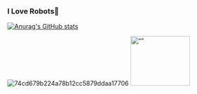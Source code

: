 ### I Love Robots🤖

<!--
**Rocky14683/Rocky14683** is a ✨ _special_ ✨ repository because its `README.md` (this file) appears on your GitHub profile.

Here are some ideas to get you started:

- 🔭 I’m currently working on ...
- 🌱 I’m currently learning ...
- 👯 I’m looking to collaborate on ...
- 🤔 I’m looking for help with ...
- 💬 Ask me about ...
- 📫 How to reach me: ...
- 😄 Pronouns: ...
- ⚡ Fun fact: ...
-->
[![Anurag's GitHub stats](https://github-readme-stats.vercel.app/api?username=Rocky14683&show_icons=true&theme=radical)](https://github.com/anuraghazra/github-readme-stats)


![74cd679b224a78b12cc5879ddaa17706](https://user-images.githubusercontent.com/101498190/230771783-c8cd2097-854f-4c6a-b68d-1a5344d00f7f.jpeg)
<img src="74cd679b224a78b12cc5879ddaa17706" alt= “” width="135" height="113">
